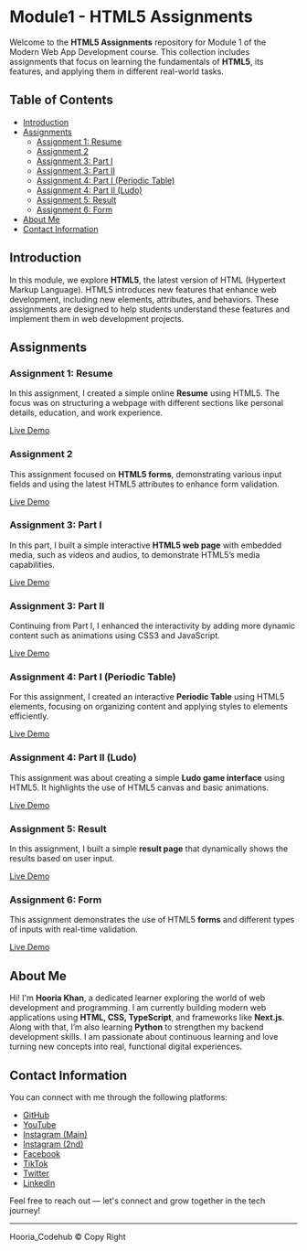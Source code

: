 # Module1 - HTML5 Assignments

Welcome to the **HTML5 Assignments** repository for Module 1 of the Modern Web App Development course. This collection includes assignments that focus on learning the fundamentals of **HTML5**, its features, and applying them in different real-world tasks.

## Table of Contents
- [Introduction](#introduction)
- [Assignments](#assignments)
  - [Assignment 1: Resume](#assignment-1-resume)
  - [Assignment 2](#assignment-2)
  - [Assignment 3: Part I](#assignment-3-part-i)
  - [Assignment 3: Part II](#assignment-3-part-ii)
  - [Assignment 4: Part I (Periodic Table)](#assignment-4-part-i-periodic-table)
  - [Assignment 4: Part II (Ludo)](#assignment-4-part-ii-ludo)
  - [Assignment 5: Result](#assignment-5-result)
  - [Assignment 6: Form](#assignment-6-form)
- [About Me](#about-me)
- [Contact Information](#contact-information)

## Introduction
In this module, we explore **HTML5**, the latest version of HTML (Hypertext Markup Language). HTML5 introduces new features that enhance web development, including new elements, attributes, and behaviors. These assignments are designed to help students understand these features and implement them in web development projects.

## Assignments

### Assignment 1: Resume
In this assignment, I created a simple online **Resume** using HTML5. The focus was on structuring a webpage with different sections like personal details, education, and work experience.

[Live Demo](https://67fa27f16d1cacdfb3b47899--precious-dieffenbachia-72eb4e.netlify.app/)

### Assignment 2
This assignment focused on **HTML5 forms**, demonstrating various input fields and using the latest HTML5 attributes to enhance form validation.

[Live Demo](https://67fa284db8dd3feace967fc5--leafy-puffpuff-5fba17.netlify.app/)

### Assignment 3: Part I
In this part, I built a simple interactive **HTML5 web page** with embedded media, such as videos and audios, to demonstrate HTML5’s media capabilities.

[Live Demo](https://67fa288e5c707430ee8830c3--spectacular-sfogliatella-71b2ca.netlify.app/)

### Assignment 3: Part II
Continuing from Part I, I enhanced the interactivity by adding more dynamic content such as animations using CSS3 and JavaScript.

[Live Demo](https://67fa28f2c95f4adfbbce24d2--delicate-frangollo-ea77f0.netlify.app/)

### Assignment 4: Part I (Periodic Table)
For this assignment, I created an interactive **Periodic Table** using HTML5 elements, focusing on organizing content and applying styles to elements efficiently.

[Live Demo](https://67fa297afc8949d8ef91e1d6--sparkly-conkies-919ec7.netlify.app/)

### Assignment 4: Part II (Ludo)
This assignment was about creating a simple **Ludo game interface** using HTML5. It highlights the use of HTML5 canvas and basic animations.

[Live Demo](https://67fa29f33fceeae0a085620d--amazing-queijadas-b543d8.netlify.app/)

### Assignment 5: Result
In this assignment, I built a simple **result page** that dynamically shows the results based on user input.

[Live Demo](https://67fa2a37c1c251d3bb3d0f05--remarkable-lebkuchen-39cc65.netlify.app/)

### Assignment 6: Form
This assignment demonstrates the use of HTML5 **forms** and different types of inputs with real-time validation.

[Live Demo](https://67fa2a8cfc8949dac291e0f1--cosmic-blancmange-4e5fea.netlify.app/)

## About Me
Hi! I'm **Hooria Khan**, a dedicated learner exploring the world of web development and programming. I am currently building modern web applications using **HTML, CSS, TypeScript**, and frameworks like **Next.js**. Along with that, I’m also learning **Python** to strengthen my backend development skills. I am passionate about continuous learning and love turning new concepts into real, functional digital experiences.

## Contact Information
You can connect with me through the following platforms:
- [GitHub](https://github.com/HKMentor)
- [YouTube](https://www.youtube.com/@Hoor_Quranic_Reflect)
- [Instagram (Main)](https://www.instagram.com/hooria_codehub?igsh=ZWhvMmVucm5ueHBl)
- [Instagram (2nd)](https://www.instagram.com/hkessentials195/)
- [Facebook](https://www.facebook.com/profile.php?id=61553411646244&ref=ig_profile_ac)
- [TikTok](https://www.tiktok.com/@hk_collection202?is_from_webapp=1&sender_device=pc)
- [Twitter](https://x.com/HKmentor9786?s=09)
- [LinkedIn](https://www.linkedin.com/in/hooria-fatima-54753927b/)

Feel free to reach out — let's connect and grow together in the tech journey!

---

Hooria_Codehub © Copy Right

